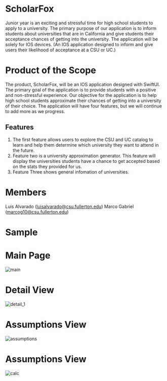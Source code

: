 # ScholarFox
Junior year is an exciting and stressful time for high school students to apply to a university. The primary purpose of our application is to inform students about universities that are in California and give students their acceptance chances of getting into the university. The application will be solely for IOS devices. (An IOS application designed to inform and give users their likelihood of acceptance at a CSU or UC.)

# Product of the Scope
The product, ScholarFox, will be an IOS application designed with SwiftUI. The primary goal of the application is to provide students with a positive and non-stressful experience.  Our objective for the application is to help high school students approximate their chances of getting into a university of their choice. The application will have four features, but we will continue to add more as we progress.

## Features
1. The first feature allows users to explore the CSU and UC catalog to learn and help them determine which university they want to attend in the future. 
2. Feature two is a university approximation generator. This feature will display the universities students have a chance to get accepted based on the stats they provided for us.
3. Feature Three shows general infomation of universities.

# Members
Luis Alvarado (luisalvarado@csu.fullerton.edu)
Marco Gabriel (marcog10@csu.fullerton.edu)

# Sample
# Main Page
![main](img/main.png)

# Detail View
![detail_1](img/details1.png)

# Assumptions View
![assumptions](img/assumptionspage.png)

# Assumptions View
![calc](img/assumptioncalc.png)
